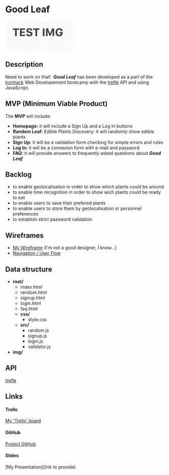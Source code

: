 # Good Leaf

![](./img/test.png)

## Description

Need to work on that!
​
**_Good Leaf_** has been developed as a part of the [Ironhack](https://www.ironhack.com/es/desarrollo-web/barcelona?utm_source=google-sea&utm_medium=cpc&utm_campaign=BCN_app_campus_brand_GA_ES&utm_term={keywords}&gclid=Cj0KCQjwo6D4BRDgARIsAA6uN19LKsx0pvTH-iUz-RfrGakzau9RGdhJaixWuX32X92njICzz66RYbAaAncuEALw_wcB) Web Developement bootcamp with the [trefle](https://docs.trefle.io) API and using JavaScript.
​

## MVP (Minimum Viable Product)

The **MVP** will include:
​

- **Homepage:** it will include a Sign Up and a Log In buttons
- **Random Leaf:** Edible Plants Discovery: it will randomly show edible plants
- **Sign Up:** it will be a validation form checking for simple errors and rules
- **Log In:** it will be a connexion form with e-mail and password
- **FAQ:** it will provide answers to frequently asked questions about **_Good Leaf_**
  ​

## Backlog

- to enable geolocalisation in order to show which plants could be around
- to enable time recognition in order to show wich plants could be ready to eat
- to enable users to save their prefered plants
- to enable users to store them by geolocalisation or personnel preferences
- to establish strict password validation

## Wireframes

- [My Wireframe](./img/GoodLeaf-Wireframes.pdf) (I'm not a good designer, I know...)
- [Navigation / User Flow](./img/Good-Leaf-flow.pdf)
  ​

## Data structure

- **root/**
  - index.html
  - random.html
  - signup.html
  - login.html
  - faq.html
  - **css/**
    - style.css
  - **src/**
    - random.js
    - signup.js
    - login.js
    - validator.js
- **img/**
  ​

## API

[trefle](https://trefle.io/)
​

## Links

#### Trello

[My 'Trello' board](https://trello.com/b/e6wbOIPZ/good-leaf-module-1-ironhack-wdft-project)
​

#### GitHub

[Project GitHub](https://github.com/HeleneStephan/Good-Leaf)

#### Slides

[My Presentation](link to provide)
